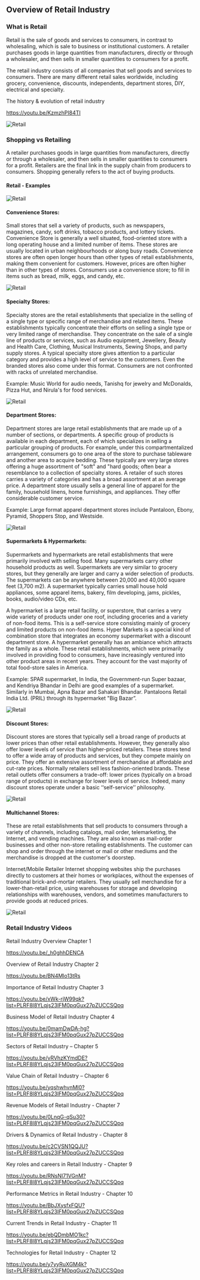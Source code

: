 ## Overview of Retail Industry 

### What is Retail 

Retail is the sale of goods and services to consumers, in contrast to wholesaling, which is sale to business or institutional customers. A retailer purchases goods in large quantities from manufacturers, directly or through a wholesaler, and then sells in smaller quantities to consumers for a profit. 

The retail industry consists of all companies that sell goods and services to consumers. There are many different retail sales worldwide, including grocery, convenience, discounts, independents, department stores, DIY, electrical and specialty. 

The history & evolution of retail industry 

https://youtu.be/KzmzhPI84TI

![Retail](/Consumer_images/Retail.jpeg)

### Shopping vs Retailing 

A retailer purchases goods in large quantities from manufacturers, directly or through a wholesaler, and then sells in smaller quantities to consumers for a profit. Retailers are the final link in the supply chain from producers to consumers. Shopping generally refers to the act of buying products. 

#### Retail - Examples 

![Retail](/Consumer_images/RetailExample.png)

#### Convenience Stores: 

Small stores that sell a variety of products, such as newspapers, magazines, candy, soft drinks, tobacco products, and lottery tickets. Convenience Store is generally a well situated, food-oriented store with a long operating house and a limited number of items. These stores are usually located in urban neighbourhoods or along busy roads. Convenience stores are often open longer hours than other types of retail establishments, making them convenient for customers. However, prices are often higher than in other types of stores. Consumers use a convenience store; to fill in items such as bread, milk, eggs, and candy, etc. 

![Retail](/Consumer_images/ConvStore.jpeg)

#### Specialty Stores: 

Specialty stores are the retail establishments that specialize in the selling of a single type or specific range of merchandise and related items. These establishments typically concentrate their efforts on selling a single type or very limited range of merchandise. They concentrate on the sale of a single line of products or services, such as Audio equipment, Jewellery, Beauty and Health Care, Clothing, Musical Instruments, Sewing Shops, and party supply stores. A typical specialty store gives attention to a particular category and provides a high level of service to the customers. Even the branded stores also come under this format. Consumers are not confronted with racks of unrelated merchandise. 

Example: Music World for audio needs, Tanishq for jewelry and McDonalds, Pizza Hut, and Nirula's for food services. 

![Retail](/Consumer_images/SpecStore.jpeg)

#### Department Stores: 

Department stores are large retail establishments that are made up of a number of sections, or departments. A specific group of products is available in each department, each of which specializes in selling a particular grouping of products. For example, under this compartmentalized arrangement, consumers go to one area of the store to purchase tableware and another area to acquire bedding. These typically are very large stores offering a huge assortment of "soft" and "hard goods; often bear a resemblance to a collection of specialty stores. A retailer of such stores carries a variety of categories and has a broad assortment at an average price. A department store usually sells a general line of apparel for the family, household linens, home furnishings, and appliances. They offer considerable customer service. 

Example: Large format apparel department stores include Pantaloon, Ebony, Pyramid, Shoppers Stop, and Westside. 

![Retail](/Consumer_images/DepStore.jpeg)

#### Supermarkets & Hypermarkets: 

Supermarkets and hypermarkets are retail establishments that were primarily involved with selling food. Many supermarkets carry other household products as well. 
Supermarkets are very similar to grocery stores, but they generally are larger and carry a wider selection of products. The supermarkets can be anywhere between 20,000 and 40,000 square feet (3,700 m2). A supermarket typically carries small house hold appliances, some apparel items, bakery, film developing, jams, pickles, books, audio/video CDs, etc. 

A hypermarket is a large retail facility, or superstore, that carries a very wide variety of products under one roof, including groceries and a variety of non-food items. This is a self-service store consisting mainly of grocery and limited products on non-food items. Hyper Markets is a special kind of combination store that integrates an economy supermarket with a discount department store. A hypermarket generally has an ambiance which attracts the family as a whole. 
These retail establishments, which were primarily involved in providing food to consumers, have increasingly ventured into other product areas in recent years. They account for the vast majority of total food-store sales in America. 

Example: SPAR supermarket, In India, the Government-run Super bazaar, and Kendriya Bhandar in Delhi are good examples of a supermarket. Similarly in Mumbai,  Apna Bazar and Sahakari Bhandar. Pantaloons Retail India Ltd. (PRIL) through its hypermarket "Big Bazar”. 

![Retail](/Consumer_images/Market.jpeg)

#### Discount Stores:

Discount stores are stores that typically sell a broad range of products at lower prices than other retail establishments. However, they generally also offer lower levels of service than higher-priced retailers. These stores tend to offer a wide array of products and services, but they compete mainly on price. They offer an extensive assortment of merchandise at affordable and cut-rate prices. Normally retailers sell less fashion-oriented brands. These retail outlets offer consumers a trade-off: lower prices (typically on a broad range of products) in exchange for lower levels of service. Indeed, many discount stores operate under a basic ‘‘self-service’’ philosophy. 

![Retail](/Consumer_images/Discount.jpeg)

#### Multichannel Stores: 

These are retail establishments that sell products to consumers through a variety of channels, including catalogs, mail order, telemarketing, the Internet, and vending machines. They are also known as mail-order businesses and other non-store retailing establishments. The customer can shop and order through the internet or mail or other mediums and the merchandise is dropped at the customer's doorstep. 

Internet/Mobile Retailer 
Internet shopping websites ship the purchases directly to customers at their homes or workplaces, without the expenses of traditional brick-and-mortar retailers. They usually sell merchandise for a lower-than-retail price, using warehouses for storage and developing relationships with warehouses, vendors, and sometimes manufacturers to provide goods at reduced prices. 

![Retail](/Consumer_images/MulStore.png)

### Retail Industry Videos

Retail Industry Overview Chapter 1 

https://youtu.be/_h0ghhDENCA

Overview of Retail Industry Chapter 2 

https://youtu.be/BN4Mlo13tRs

Importance of Retail Industry Chapter 3 

https://youtu.be/xWk-rjW99qk?list=PLRF8l8YLqjs23IFM0pqGux27pZUCCSQpq

Business Model of Retail Industry Chapter 4 

https://youtu.be/0mamDwDA-hg?list=PLRF8l8YLqjs23IFM0pqGux27pZUCCSQpq

Sectors of Retail Industry – Chapter 5 

https://youtu.be/vRVhzKYmdDE?list=PLRF8l8YLqjs23IFM0pqGux27pZUCCSQpq

Value Chain of Retail Industry – Chapter 6 

https://youtu.be/yqshwhvnMl0?list=PLRF8l8YLqjs23IFM0pqGux27pZUCCSQpq

Revenue Models of Retail Industry - Chapter 7 

https://youtu.be/0LnqG-qSu30?list=PLRF8l8YLqjs23IFM0pqGux27pZUCCSQpq

Drivers & Dynamics of Retail Industry - Chapter 8 

https://youtu.be/c2CVSN1QQJU?list=PLRF8l8YLqjs23IFM0pqGux27pZUCCSQpq

Key roles and careers in Retail Industry - Chapter 9 

https://youtu.be/RNsNI71VGnM?list=PLRF8l8YLqjs23IFM0pqGux27pZUCCSQpq

Performance Metrics in Retail Industry - Chapter 10 

https://youtu.be/BbJXysfxFQU?list=PLRF8l8YLqjs23IFM0pqGux27pZUCCSQpq

Current Trends in Retail Industry - Chapter 11 

https://youtu.be/ebQDmbMO1kc?list=PLRF8l8YLqjs23IFM0pqGux27pZUCCSQpq

Technologies for Retail Industry - Chapter 12 

https://youtu.be/y7yyRuXGM4k?list=PLRF8l8YLqjs23IFM0pqGux27pZUCCSQpq
